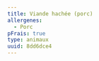 ```yaml
---
title: Viande hachée (porc)
allergenes:
  - Porc
pFrais: true
type: animaux
uuid: 8dd6dce4
---
```


